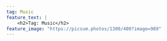```yaml
---
tag: Music
feature_text: |
    <h2>Tag: Music</h2>
feature_image: "https://picsum.photos/1300/400?image=989"
---
```

